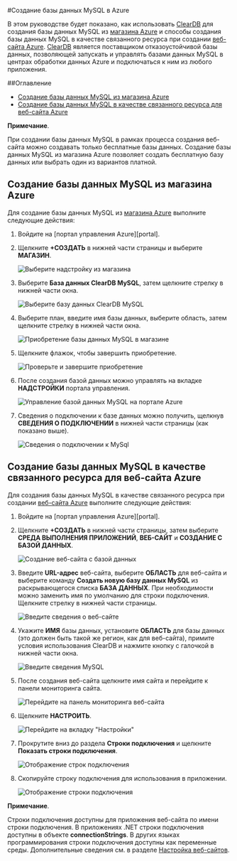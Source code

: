#Создание базы данных MySQL в Azure

В этом руководстве будет показано, как использовать [ClearDB] для создания базы данных MySQL из [магазина Azure] и способы создания базы данных MySQL в качестве связанного ресурса при создании [веб-сайта Azure][waws]. [ClearDB] является поставщиком отказоустойчивой базы данных, позволяющей запускать и управлять базами данных MySQL в центрах обработки данных Azure и подключаться к ним из любого приложения.  

##Оглавление
* [Создание базы данных MySQL из магазина Azure](#CreateFromStore)
* [Создание базы данных MySQL в качестве связанного ресурса для веб-сайта Azure](#CreateForWebSite)

<div class="dev-callout"> 
<b>Примечание</b>. 
<p>При создании базы данных MySQL в рамках процесса создания веб-сайта можно создавать только бесплатные базы данных. Создание базы данных MySQL из магазина Azure позволяет создать бесплатную базу данных или выбрать один из вариантов платной.</p> 
</div>

<h2><a id="CreateFromStore"></a>Создание базы данных MySQL из магазина Azure</h2>

Для создание базы данных MySQL из [магазина Azure] выполните следующие действия:

1. Войдите на [портал управления Azure][portal].
2. Щелкните **+СОЗДАТЬ** в нижней части страницы и выберите **МАГАЗИН**.

	![Выберите надстройку из магазина](./media/create-mysql-db/select-store.png)

3. Выберите **База данных ClearDB MySQL**, затем щелкните стрелку в нижней части окна.

	![Выберите базу данных ClearDB MySQL](./media/create-mysql-db/select-cleardb-mysql.png)

4. Выберите план, введите имя базы данных, выберите область, затем щелкните стрелку в нижней части окна.

	![Приобретение базы данных MySQL в магазине](./media/create-mysql-db/purchase-mysql.png)

5. Щелкните флажок, чтобы завершить приобретение.

	![Проверьте и завершите приобретение](./media/create-mysql-db/complete-mysql-purchase.png)

6. После создания базой данных можно управлять на вкладке **НАДСТРОЙКИ** портала управления.

	![Управление базой данных MySQL на портале Azure](./media/create-mysql-db/manage-mysql-add-on.png)

7. Сведения о подключении к базе данных можно получить, щелкнув **СВЕДЕНИЯ О ПОДКЛЮЧЕНИИ** в нижней части страницы (как показано выше).

	![Сведения о подключении к MySql](./media/create-mysql-db/mysql-conn-info.png) 


<h2><a id="CreateForWebSite"></a>Создание базы данных MySQL в качестве связанного ресурса для веб-сайта Azure</h2>

Для создания базы данных MySQL в качестве связанного ресурса при создании [веб-сайта Azure][waws] выполните следующие действия:

1. Войдите на [портал управления Azure][portal].
2. Щелкните **+СОЗДАТЬ** в нижней части страницы, затем выберите **СРЕДА ВЫПОЛНЕНИЯ ПРИЛОЖЕНИЙ**, **ВЕБ-САЙТ** и **СОЗДАНИЕ С БАЗОЙ ДАННЫХ**.

	![Создание веб-сайта с базой данных](./media/create-mysql-db/custom_create.png)

3. Введите **URL-адрес** веб-сайта, выберите **ОБЛАСТЬ** для веб-сайта и выберите команду **Создать новую базу данных MySQL** из раскрывающегося списка **БАЗА ДАННЫХ**. При необходимости можно заменить имя по умолчанию для строки подключения. Щелкните стрелку в нижней части страницы.

	![Введите сведения о веб-сайте](./media/create-mysql-db/provide-website-details.png) 

4. Укажите **ИМЯ** базы данных, установите **ОБЛАСТЬ** для базы данных (это должен быть такой же регион, как для веб-сайта), примите условия использования ClearDB и нажмите кнопку с галочкой в нижней части окна.

	![Введите сведения MySQL](./media/create-mysql-db/provide-mysql-details.png)

5. После создания веб-сайта щелкните имя сайта и перейдите к панели мониторинга сайта.

	![Перейдите на панель мониторинга веб-сайта](./media/create-mysql-db/go-to-website-dashboard.png)

6. Щелкните **НАСТРОИТЬ**.

	![Перейдите на вкладку "Настройки"](./media/create-mysql-db/go-to-configure-tab.png)

7. Прокрутите вниз до раздела **Строки подключения** и щелкните **Показать строки подключения**. 

	![Отображение строк подключения](./media/create-mysql-db/show-conn-string.png)

8. Скопируйте строку подключения для использования в приложении.

	![Отображение строки подключения](./media/create-mysql-db/shown-conn-string.png)

<div class="dev-callout"> 
<b>Примечание</b>. 
<p>Строки подключения доступны для приложения веб-сайта по имени строки подключения. В приложениях .NET строки подключения доступны в объекте <b>connectionStrings</b>. В других языках программирования строки подключения доступны как переменные среды. Дополнительные сведения см. в разделе <a href="/ru-ru/manage/services/web-sites/how-to-configure-websites/">Настройка веб-сайтов</a>.</p> 
</div>

[ClearDB]: http://www.cleardb.com/
[waws]: /ru-ru/manage/services/web-sites/
[магазина Azure]: /ru-ru/store/overview/
[портал]: http://manage.windowsazure.com

